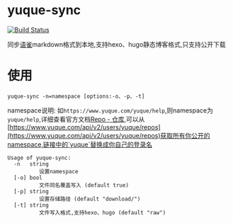 # yuque-sync
[![Build Status](https://travis-ci.org/gudegg/yuque-sync.svg?branch=master)](https://travis-ci.org/gudegg/yuque-sync)


同步[语雀](https://www.yuque.com)markdown格式到本地,支持hexo、hugo静态博客格式,只支持公开下载


# 使用

```shell
yuque-sync -n=namespace [options:-o、-p、-t]
```
namespace说明:
如`https://www.yuque.com/yuque/help`,则namespace为`yuque/help`,详细查看官方文档[Repo - 仓库](https://www.yuque.com/yuque/developer/repo),可以从
[https://www.yuque.com/api/v2/users/yuque/repos](https://www.yuque.com/api/v2/users/yuque/repos)获取所有你公开的namespace,链接中的`yuque`替换成你自己的登录名
```
Usage of yuque-sync:
  -n   string
          设置namespace
  [-o] bool
          文件同名覆盖写入 (default true)
  [-p] string
          设置存储路径 (default "download/")
  [-t] string
          文件写入格式,支持hexo、hugo (default "raw")
```